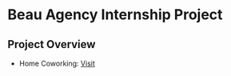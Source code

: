 # Beau Agency Internship Project

## Project Overview

- Home Coworking: [Visit](https://home-coworking.vercel.app/)

